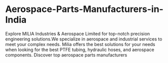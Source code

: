 # Aerospace-Parts-Manufacturers-in-India
Explore MILIA Industries &amp; Aerospace Limited for top-notch precision engineering solutions.We specialize in aerospace and industrial services to meet your complex needs. Milia offers the best solutions for your needs when looking for the best PTFE tubing, hydraulic hoses, and aerospace components. Discover top aerospace parts manufacturers  
